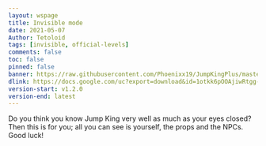 ```yaml
---
layout: wspage
title: Invisible mode
date: 2021-05-07
Author: Tetoloid
tags: [invisible, official-levels]
comments: false
toc: false
pinned: false
banner: https://raw.githubusercontent.com/Phoenixx19/JumpKingPlus/master/docs/images/2_banner.png
dlink: https://docs.google.com/uc?export=download&id=1otkk6pOOAjiwRtgg-fmmg-McmeOzL_Ja
version-start: v1.2.0
version-end: latest
---
```


Do you think you know Jump King very well as much as your eyes closed? Then this is for you; all you can see is yourself, the props and the NPCs. Good luck!